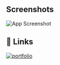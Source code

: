 ## Screenshots

![App Screenshot](https://img.freepik.com/free-vector/isolated-tree-white-background_1308-26130.jpg)



## 🔗 Links
[![portfolio](https://img.shields.io/badge/my_portfolio-000?style=for-the-badge&logo=ko-fi&logoColor=white)](https://github.com/Manojkumar323/EDUREKA-DIYS/blob/main/2112.html)
